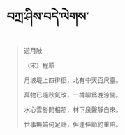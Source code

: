 # བཀྲ་ཤིས་བདེ་ལེགས་
> 遊月陂
> 
> （宋）程顥
> 
> 月坡堤上四徘徊，北有中天百尺臺。
> 
> 萬物已隨秋氣改，一樽聊爲晚涼開。
> 
> 水心雲影閒相照，林下泉聲靜自來。
> 
> 世事無端何足計，但逢佳節約重陪。
>